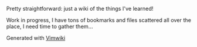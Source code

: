 Pretty straightforward: just a wiki of the things I've learned!

Work in progress, I have tons of bookmarks and files scattered all over the place, I need time to gather them...

Generated with [Vimwiki](http://vimwiki.github.io/)

